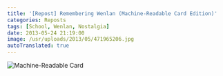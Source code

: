 ```yaml
---
title: '[Repost] Remembering Wenlan (Machine-Readable Card Edition)'
categories: Reposts
tags: [School, Wenlan, Nostalgia]
date: 2013-05-24 21:19:00
image: /usr/uploads/2013/05/471965206.jpg
autoTranslated: true
---
```



![Machine-Readable Card](/usr/uploads/2013/05/471965206.jpg)
```
